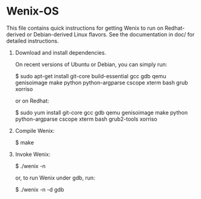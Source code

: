 # Wenix-OS

This file contains quick instructions for getting Wenix to run on
Redhat-derived or Debian-derived Linux flavors.  See the documentation in doc/
for detailed instructions.

1. Download and install dependencies.

   On recent versions of Ubuntu or Debian, you can simply run:

   $ sudo apt-get install git-core build-essential gcc gdb qemu genisoimage make python python-argparse cscope xterm bash grub xorriso

   or on Redhat:

   $ sudo yum install git-core gcc gdb qemu genisoimage make python python-argparse cscope xterm bash grub2-tools xorriso

2. Compile Wenix:

   $ make

3. Invoke Wenix:

   $ ./wenix -n

   or, to run Wenix under gdb, run:

   $ ./wenix -n -d gdb
